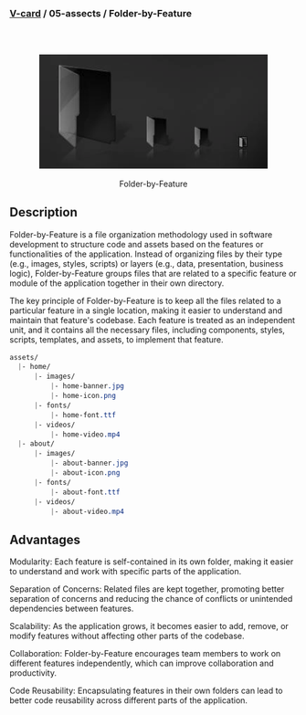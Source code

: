 ## 
### [V-card](../README.md) / 05-assects / Folder-by-Feature
##

<br>

<p align="center">
  <img src="../05-assets/01-docs/fbf.png" alt="Atomic Design" width="400" height="200" style="border: 1px solid white; display: block; margin: 0 auto;">
  <br>
  Folder-by-Feature
</p>

## Description

Folder-by-Feature is a file organization methodology used in software development to structure code and assets based on the features or functionalities of the application. Instead of organizing files by their type (e.g., images, styles, scripts) or layers (e.g., data, presentation, business logic), Folder-by-Feature groups files that are related to a specific feature or module of the application together in their own directory.

The key principle of Folder-by-Feature is to keep all the files related to a particular feature in a single location, making it easier to understand and maintain that feature's codebase. Each feature is treated as an independent unit, and it contains all the necessary files, including components, styles, scripts, templates, and assets, to implement that feature.

```css
assets/
  |- home/
      |- images/
          |- home-banner.jpg
          |- home-icon.png
      |- fonts/
          |- home-font.ttf
      |- videos/
          |- home-video.mp4
  |- about/
      |- images/
          |- about-banner.jpg
          |- about-icon.png
      |- fonts/
          |- about-font.ttf
      |- videos/
          |- about-video.mp4
```


## Advantages

Modularity: Each feature is self-contained in its own folder, making it easier to understand and work with specific parts of the application.

Separation of Concerns: Related files are kept together, promoting better separation of concerns and reducing the chance of conflicts or unintended dependencies between features.

Scalability: As the application grows, it becomes easier to add, remove, or modify features without affecting other parts of the codebase.

Collaboration: Folder-by-Feature encourages team members to work on different features independently, which can improve collaboration and productivity.

Code Reusability: Encapsulating features in their own folders can lead to better code reusability across different parts of the application.
